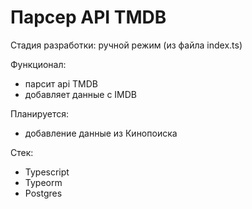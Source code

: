 # Парсер API TMDB

Cтадия разработки: ручной режим (из файла index.ts)

Функционал: 
- парсит api TMDB
- добавляет данные с IMDB

Планируется:
- добавление данные из Кинопоиска

Стек:
 - Typescript
 - Typeorm
 - Postgres



